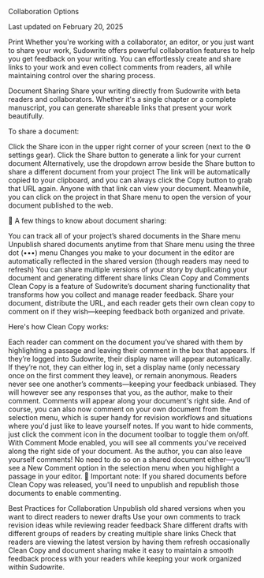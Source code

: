 Collaboration Options

Last updated on February 20, 2025

Print
Whether you're working with a collaborator, an editor, or you just want to share your work, Sudowrite offers powerful collaboration features to help you get feedback on your writing. You can effortlessly create and share links to your work and even collect comments from readers, all while maintaining control over the sharing process.

Document Sharing
Share your writing directly from Sudowrite with beta readers and collaborators. Whether it's a single chapter or a complete manuscript, you can generate shareable links that present your work beautifully.

To share a document:

Click the Share icon in the upper right corner of your screen (next to the ⚙️ settings gear).
Click the Share button to generate a link for your current document
Alternatively, use the dropdown arrow beside the Share button to share a different document from your project
The link will be automatically copied to your clipboard, and you can always click the Copy button to grab that URL again. Anyone with that link can view your document. Meanwhile, you can click on the project in that Share menu to open the version of your document published to the web.

 
🧠
A few things to know about document sharing:

You can track all of your project’s shared documents in the Share menu
Unpublish shared documents anytime from that Share menu using the three dot (•••) menu
Changes you make to your document in the editor are automatically reflected in the shared version (though readers may need to refresh)
You can share multiple versions of your story by duplicating your document and generating different share links
Clean Copy and Comments
Clean Copy is a feature of Sudowrite’s document sharing functionality that transforms how you collect and manage reader feedback. Share your document, distribute the URL, and each reader gets their own clean copy to comment on if they wish—keeping feedback both organized and private.

Here's how Clean Copy works:

Each reader can comment on the document you’ve shared with them by highlighting a passage and leaving their comment in the box that appears.
If they’re logged into Sudowrite, their display name will appear automatically. If they’re not, they can either log in, set a display name (only necessary once on the first comment they leave), or remain anonymous.
Readers never see one another’s comments—keeping your feedback unbiased. They will however see any responses that you, as the author, make to their comment.
Comments will appear along your document's right side. And of course, you can also now comment on your own document from the selection menu, which is super handy for revision workflows and situations where you'd just like to leave yourself notes. If you want to hide comments, just click the  comment icon in the document toolbar to toggle them on/off.
With Comment Mode enabled, you will see all comments you’ve received along the right side of your document.
As the author, you can also leave yourself comments! No need to do so on a shared document either—you’ll see a New Comment option in the selection menu when you highlight a passage in your editor.
📝
Important note: If you shared documents before Clean Copy was released, you'll need to unpublish and republish those documents to enable commenting.

Best Practices for Collaboration
Unpublish old shared versions when you want to direct readers to newer drafts
Use your own comments to track revision ideas while reviewing reader feedback
Share different drafts with different groups of readers by creating multiple share links
Check that readers are viewing the latest version by having them refresh occasionally
Clean Copy and document sharing make it easy to maintain a smooth feedback process with your readers while keeping your work organized within Sudowrite.